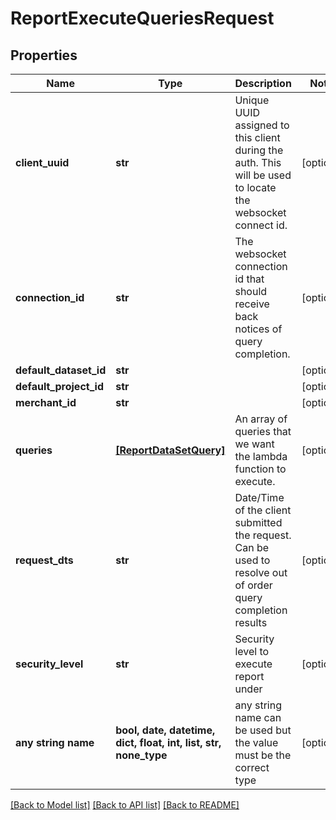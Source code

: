 # ReportExecuteQueriesRequest


## Properties
Name | Type | Description | Notes
------------ | ------------- | ------------- | -------------
**client_uuid** | **str** | Unique UUID assigned to this client during the auth.  This will be used to locate the websocket connect id. | [optional] 
**connection_id** | **str** | The websocket connection id that should receive back notices of query completion. | [optional] 
**default_dataset_id** | **str** |  | [optional] 
**default_project_id** | **str** |  | [optional] 
**merchant_id** | **str** |  | [optional] 
**queries** | [**[ReportDataSetQuery]**](ReportDataSetQuery.md) | An array of queries that we want the lambda function to execute. | [optional] 
**request_dts** | **str** | Date/Time of the client submitted the request.  Can be used to resolve out of order query completion results | [optional] 
**security_level** | **str** | Security level to execute report under | [optional] 
**any string name** | **bool, date, datetime, dict, float, int, list, str, none_type** | any string name can be used but the value must be the correct type | [optional]

[[Back to Model list]](../README.md#documentation-for-models) [[Back to API list]](../README.md#documentation-for-api-endpoints) [[Back to README]](../README.md)


